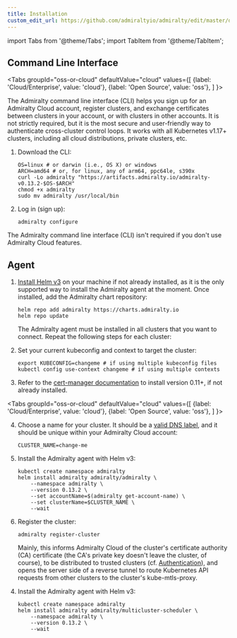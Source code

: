 ```yaml
---
title: Installation
custom_edit_url: https://github.com/admiraltyio/admiralty/edit/master/docs/operator_guide/installation.md
---
```


import Tabs from '@theme/Tabs';
import TabItem from '@theme/TabItem';

## Command Line Interface

<Tabs
groupId="oss-or-cloud"
defaultValue="cloud"
values={[
{label: 'Cloud/Enterprise', value: 'cloud'},
{label: 'Open Source', value: 'oss'},
]
}>
<TabItem value="cloud">

The Admiralty command line interface (CLI) helps you sign up for an Admiralty Cloud account, register clusters, and exchange certificates between clusters in your account, or with clusters in other accounts. It is not strictly required, but it is the most secure and user-friendly way to authenticate cross-cluster control loops. It works with all Kubernetes v1.17+ clusters, including all cloud distributions, private clusters, etc.

1.  Download the CLI:

    ```shell script
    OS=linux # or darwin (i.e., OS X) or windows
    ARCH=amd64 # or, for linux, any of arm64, ppc64le, s390x
    curl -Lo admiralty "https://artifacts.admiralty.io/admiralty-v0.13.2-$OS-$ARCH"
    chmod +x admiralty
    sudo mv admiralty /usr/local/bin
    ```

1.  Log in (sign up):

    ```shell script
    admiralty configure
    ```

</TabItem>
<TabItem value="oss">

The Admiralty command line interface (CLI) isn't required if you don't use Admiralty Cloud features.

</TabItem>
</Tabs>

## Agent

1.  [Install Helm v3](https://helm.sh/docs/intro/install/) on your machine if not already installed, as it is the only supported way to install the Admiralty agent at the moment. Once installed, add the Admiralty chart repository:

    ```shell script
    helm repo add admiralty https://charts.admiralty.io
    helm repo update
    ```

    The Admiralty agent must be installed in all clusters that you want to connect. Repeat the following steps for each cluster:

1.  Set your current kubeconfig and context to target the cluster:

    ```shell script
    export KUBECONFIG=changeme # if using multiple kubeconfig files
    kubectl config use-context changeme # if using multiple contexts
    ```

1.  Refer to the [cert-manager documentation](https://cert-manager.io/docs/installation/kubernetes/) to install version 0.11+, if not already installed.

<Tabs
groupId="oss-or-cloud"
defaultValue="cloud"
values={[
{label: 'Cloud/Enterprise', value: 'cloud'},
{label: 'Open Source', value: 'oss'},
]
}>
<TabItem value="cloud">

4.  Choose a name for your cluster. It should be a [valid DNS label](https://kubernetes.io/docs/concepts/overview/working-with-objects/names/#dns-label-names), and it should be unique within your Admiralty Cloud account:

    ```shell script
    CLUSTER_NAME=change-me
    ```

1.  Install the Admiralty agent with Helm v3:

    ```shell script
    kubectl create namespace admiralty
    helm install admiralty admiralty/admiralty \
        --namespace admiralty \
        --version 0.13.2 \
        --set accountName=$(admiralty get-account-name) \
        --set clusterName=$CLUSTER_NAME \
        --wait
    ```

1.  Register the cluster:

    ```shell script
    admiralty register-cluster
    ```

    Mainly, this informs Admiralty Cloud of the cluster's certificate authority (CA) certificate (the CA's private key doesn't leave the cluster, of course), to be distributed to trusted clusters (cf. [Authentication](authentication.md)), and opens the server side of a reverse tunnel to route Kubernetes API requests from other clusters to the cluster's kube-mtls-proxy.

</TabItem>
<TabItem value="oss">

4.  Install the Admiralty agent with Helm v3:

    ```shell script
    kubectl create namespace admiralty
    helm install admiralty admiralty/multicluster-scheduler \
        --namespace admiralty \
        --version 0.13.2 \
        --wait
    ```

</TabItem>
</Tabs>
